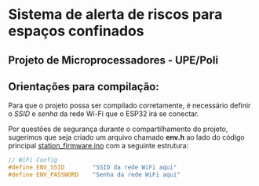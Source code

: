 # Sistema de alerta de riscos para espaços confinados
## Projeto de Microprocessadores - UPE/Poli

## **Orientações para compilação**:
Para que o projeto possa ser compilado corretamente, é necessário definir o *SSID* e *senha* da rede Wi-Fi que o ESP32 irá se conectar.

Por questões de segurança durante o compartilhamento do projeto, sugerimos que seja criado um arquivo chamado **env.h** ao lado do código principal [station_firmware.ino](station_firmware/station_firmware.ino) com a seguinte estrutura:

```cpp
// WiFi Config
#define ENV_SSID        "SSID da rede WiFi aqui"
#define ENV_PASSWORD    "Senha da rede WiFi aqui"
```